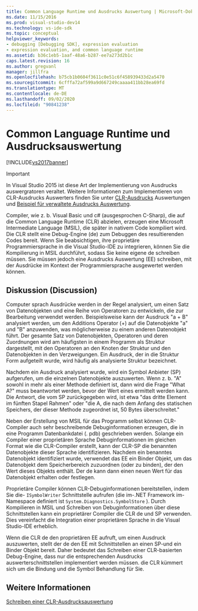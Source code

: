 ```yaml
---
title: Common Language Runtime und Ausdrucks Auswertung | Microsoft-Dokumentation
ms.date: 11/15/2016
ms.prod: visual-studio-dev14
ms.technology: vs-ide-sdk
ms.topic: conceptual
helpviewer_keywords:
- debugging [Debugging SDK], expression evaluation
- expression evaluation, and common language runtime
ms.assetid: b36c1eb5-1aaf-48a6-b287-ee7a273d2b1c
caps.latest.revision: 16
ms.author: gregvanl
manager: jillfra
ms.openlocfilehash: b75cb1b0604f3611c0e51c6f458939433d2a5470
ms.sourcegitcommit: 6cfffa72af599a9d667249caaaa411bb28ea69fd
ms.translationtype: MT
ms.contentlocale: de-DE
ms.lasthandoff: 09/02/2020
ms.locfileid: "90841238"
---
```

# <a name="common-language-runtime-and-expression-evaluation"></a>Common Language Runtime und Ausdrucksauswertung
[!INCLUDE[vs2017banner](../../includes/vs2017banner.md)]

> [!IMPORTANT]
> In Visual Studio 2015 ist diese Art der Implementierung von Ausdrucks auswergratoren veraltet. Weitere Informationen zum Implementieren von CLR-Ausdrucks Auswerters finden Sie unter [CLR-Ausdrucks](https://github.com/Microsoft/ConcordExtensibilitySamples/wiki/CLR-Expression-Evaluators) Auswertungen und [Beispiel für verwaltete Ausdrucks Auswertung](https://github.com/Microsoft/ConcordExtensibilitySamples/wiki/Managed-Expression-Evaluator-Sample).  
  
 Compiler, wie z. b. Visual Basic und c# (ausgesprochen C-Sharp), die auf die Common Language Runtime (CLR) abzielen, erzeugen eine Microsoft Intermediate Language (MSIL), die später in nativem Code kompiliert wird. Die CLR stellt eine Debug-Engine (de) zum Debuggen des resultierenden Codes bereit. Wenn Sie beabsichtigen, ihre proprietäre Programmiersprache in die Visual Studio-IDE zu integrieren, können Sie die Kompilierung in MSIL durchführt, sodass Sie keine eigene de schreiben müssen. Sie müssen jedoch eine Ausdrucks Auswertung (EE) schreiben, mit der Ausdrücke im Kontext der Programmiersprache ausgewertet werden können.  
  
## <a name="discussion"></a>Diskussion (Discussion)  
 Computer sprach Ausdrücke werden in der Regel analysiert, um einen Satz von Datenobjekten und eine Reihe von Operatoren zu entwickeln, die zur Bearbeitung verwendet werden. Beispielsweise kann der Ausdruck "a + B" analysiert werden, um den Additions Operator (+) auf die Datenobjekte "a" und "B" anzuwenden, was möglicherweise zu einem anderen Datenobjekt führt. Der gesamte Satz von Datenobjekten, Operatoren und deren Zuordnungen wird am häufigsten in einem Programm als Struktur dargestellt, mit den Operatoren an den Knoten der Struktur und den Datenobjekten in den Verzweigungen. Ein Ausdruck, der in die Struktur Form aufgeteilt wurde, wird häufig als analysierte Struktur bezeichnet.  
  
 Nachdem ein Ausdruck analysiert wurde, wird ein Symbol Anbieter (SP) aufgerufen, um die einzelnen Datenobjekte auszuwerten. Wenn z. b. "A" sowohl in mehr als einer Methode definiert ist, dann wird die Frage "What A?" muss beantwortet werden, bevor der Wert eines ermittelt werden kann. Die Antwort, die vom SP zurückgegeben wird, ist etwa "das dritte Element im fünften Stapel Rahmen" oder "die A, die nach dem Anfang des statischen Speichers, der dieser Methode zugeordnet ist, 50 Bytes überschreitet."  
  
 Neben der Erstellung von MSIL für das Programm selbst können CLR-Compiler auch sehr beschreibende Debuginformationen erzeugen, die in eine Programm Datenbankdatei (. pdb) geschrieben werden. Solange ein Compiler einer proprietären Sprache Debuginformationen im gleichen Format wie die CLR-Compiler erstellt, kann der CLR-SP die benannten Datenobjekte dieser Sprache identifizieren. Nachdem ein benanntes Datenobjekt identifiziert wurde, verwendet das EE ein Binder Objekt, um das Datenobjekt dem Speicherbereich zuzuordnen (oder zu binden), der den Wert dieses Objekts enthält. Der de kann dann einen neuen Wert für das Datenobjekt erhalten oder festlegen.  
  
 Proprietäre Compiler können CLR-Debuginformationen bereitstellen, indem Sie die- `ISymbolWriter` Schnittstelle aufrufen (die im-.NET Framework im-Namespace definiert ist `System.Diagnostics.SymbolStore` ). Durch Kompilieren in MSIL und Schreiben von Debuginformationen über diese Schnittstellen kann ein proprietärer Compiler die CLR de und SP verwenden. Dies vereinfacht die Integration einer proprietären Sprache in die Visual Studio-IDE erheblich.  
  
 Wenn die CLR de den proprietären EE aufruft, um einen Ausdruck auszuwerten, stellt der de den EE mit Schnittstellen an einen SP-und ein Binder Objekt bereit. Daher bedeutet das Schreiben einer CLR-basierten Debug-Engine, dass nur die entsprechenden Ausdrucks auswerterschnittstellen implementiert werden müssen. die CLR kümmert sich um die Bindung und die Symbol Behandlung für Sie.  
  
## <a name="see-also"></a>Weitere Informationen  
 [Schreiben einer CLR-Ausdrucksauswertung](../../extensibility/debugger/writing-a-common-language-runtime-expression-evaluator.md)
